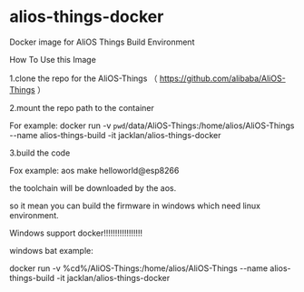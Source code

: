 # alios-things-docker
Docker image for AliOS Things Build Environment

How To Use this Image

1.clone the repo for the AliOS-Things （ https://github.com/alibaba/AliOS-Things ） 

2.mount the repo path to the container

For example:
        docker run -v `pwd`/data/AliOS-Things:/home/alios/AliOS-Things  --name alios-things-build -it jacklan/alios-things-docker
        
3.build the code

Fox example:
         aos make helloworld@esp8266
         
the toolchain will be downloaded by the aos.

so it mean you can build the firmware in windows which need linux environment. 

Windows support docker!!!!!!!!!!!!!!!!! 

windows bat example:

docker run -v %cd%/AliOS-Things:/home/alios/AliOS-Things  --name alios-things-build -it jacklan/alios-things-docker
